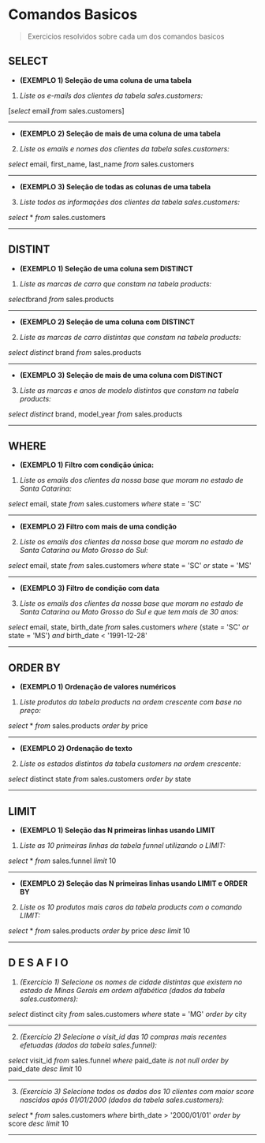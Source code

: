 # Comandos Basicos
> Exercicios resolvidos sobre cada um dos comandos basicos

## SELECT
- __(EXEMPLO 1) Seleção de uma coluna de uma tabela__
1. *Liste os e-mails dos clientes da tabela sales.customers:*

[_select_ email 
_from_ sales.customers]

---

- __(EXEMPLO 2) Seleção de mais de uma coluna de uma tabela__
2. *Liste os emails e nomes dos clientes da tabela sales.customers:*

*select* email, first_name, last_name
*from* sales.customers

---

- __(EXEMPLO 3) Seleção de todas as colunas de uma tabela__
3. *Liste todos as informações dos clientes da tabela sales.customers:*

*select* *
*from* sales.customers

---


## DISTINT
- __(EXEMPLO 1) Seleção de uma coluna sem DISTINCT__
1. *Liste as marcas de carro que constam na tabela products:*

*select*brand
*from* sales.products

---

- __(EXEMPLO 2) Seleção de uma coluna com DISTINCT__
2. *Liste as marcas de carro distintas que constam na tabela products:*

*select distinct* brand
*from* sales.products

---

- __(EXEMPLO 3) Seleção de mais de uma coluna com DISTINCT__
3. *Liste as marcas e anos de modelo distintos que constam na tabela products:*

*select distinct* brand, model_year
*from* sales.products

---


## WHERE
- __(EXEMPLO 1) Filtro com condição única:__
1. *Liste os emails dos clientes da nossa base que moram no estado de Santa Catarina:*

*select* email, state
*from* sales.customers
*where* state = 'SC'

---

- __(EXEMPLO 2) Filtro com mais de uma condição__
2. *Liste os emails dos clientes da nossa base que moram no estado de Santa Catarina ou Mato Grosso do Sul:*

*select* email, state
*from* sales.customers
*where* state = 'SC' *or* state = 'MS'

---

- __(EXEMPLO 3) Filtro de condição com data__
3. *Liste os emails dos clientes da nossa base que moram no estado de Santa Catarina ou Mato Grosso do Sul e que tem mais de 30 anos:*

*select* email, state, birth_date
*from* sales.customers
*where* (state = 'SC' *or* state = 'MS') *and* birth_date < '1991-12-28'

---


## ORDER BY
- __(EXEMPLO 1) Ordenação de valores numéricos__
1. *Liste produtos da tabela products na ordem crescente com base no preço:*

*select* * 
*from* sales.products
*order by* price

---

- __(EXEMPLO 2) Ordenação de texto__
2. *Liste os estados distintos da tabela customers na ordem crescente:*

*select* distinct state
*from* sales.customers
*order by* state

---


## LIMIT
- __(EXEMPLO 1) Seleção das N primeiras linhas usando LIMIT__
1. *Liste as 10 primeiras linhas da tabela funnel utilizando o LIMIT:*

*select* *
*from* sales.funnel
*limit* 10

---

- __(EXEMPLO 2) Seleção das N primeiras linhas usando LIMIT e ORDER BY__
2. *Liste os 10 produtos mais caros da tabela products com o comando LIMIT:*

*select* *
*from* sales.products
*order by* price *desc*
*limit* 10

---

## __D E S A F I O__
1. *(Exercício 1) Selecione os nomes de cidade distintas que existem no estado de Minas Gerais em ordem alfabética (dados da tabela sales.customers):*

*select* distinct city
*from* sales.customers
*where* state = 'MG'
*order by* city

---

2. *(Exercício 2) Selecione o visit_id das 10 compras mais recentes efetuadas (dados da tabela sales.funnel):*

*select* visit_id
*from* sales.funnel
*where* paid_date *is not null*
*order by* paid_date *desc*
*limit* 10

---

3. *(Exercício 3) Selecione todos os dados dos 10 clientes com maior score nascidos após 01/01/2000 (dados da tabela sales.customers):*

*select* *
*from* sales.customers
*where* birth_date > '2000/01/01'
*order by* score *desc*
*limit* 10

---
